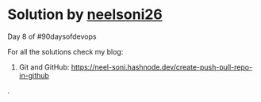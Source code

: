 # Solution by [neelsoni26](https://github.com/neelsoni26/)

Day 8 of #90daysofdevops

For all the solutions check my blog:

1. Git and GitHub: https://neel-soni.hashnode.dev/create-push-pull-repo-in-github

.
